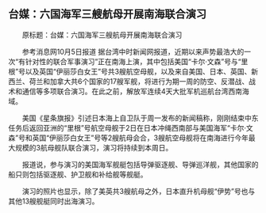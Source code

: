 ## 台媒：六国海军三艘航母开展南海联合演习
　　原标题：台媒：六国海军三艘航母开展南海联合演习

　　参考消息网10月5日报道 据台湾中时新闻网报道，近期以来声势最浩大的一次“有针对性的联合军事演习”正在南海上演，其中包括美国“卡尔·文森”号与“里根”号以及英国“伊丽莎白女王”号共3艘航空母舰，以及来自美国、日本、英国、新西兰、荷兰和加拿大共6个国家的17艘军舰，将进行为期一周的防空、反潜战、战术和通信等多项联合演习。在此之前，解放军连续4天大批军机巡航台湾西南海域。

　　美国《星条旗报》引述日本海上自卫队于周一发布的新闻稿称，刚刚结束中东任务后返回亚洲的“里根”号航空母舰于2日在日本冲绳西南部与美国海军“卡尔·文森”号和英国“伊丽莎白女王”号等2艘航母会合，3艘航空母舰将在南海进行今年最大规模的3航母舰队联合演习，演习将持续到本周日。

　　报道说，参与演习的美国海军舰艇包括导弹驱逐舰、导弹巡洋舰，其他国家的船只则包括驱逐舰、护卫舰和补给舰等舰艇。

　　演习的照片也显示，除了美英共3艘航母之外，日本直升机母舰“伊势”号也与其他13艘舰艇同时出海演习。

